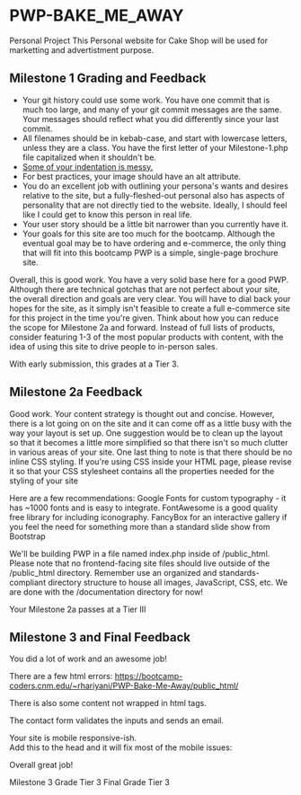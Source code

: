 # PWP-BAKE_ME_AWAY
Personal Project 
This Personal website for Cake Shop will be used for marketting and advertistment purpose.

## Milestone 1 Grading and Feedback

* Your git history could use some work.  You have one commit that is much too large, and many of your git commit messages are the same.  Your messages should reflect what you did differently since your last commit.
* All filenames should be in kebab-case, and start with lowercase letters, unless they are a class.  You have the first letter of your Milestone-1.php file capitalized when it shouldn't be.
* [Some of your indentation is messy.](https://github.com/rhariyani/PWP-BAKE_ME_AWAY/blob/master/public_html/documentation/Milestone-1.php)
* For best practices, your image should have an alt attribute.
* You do an excellent job with outlining your persona's wants and desires relative to the site, but a fully-fleshed-out personal also has aspects of personality that are not directly tied to the website.  Ideally, I should feel like I could get to know this person in real life.
* Your user story should be a little bit narrower than you currently have it.
* Your goals for this site are too much for the bootcamp.  Although the eventual goal may be to have ordering and e-commerce, the only thing that will fit into this bootcamp PWP is a simple, single-page brochure site.

Overall, this is good work.  You have a very solid base here for a good PWP.  Although there are technical gotchas that are not perfect about your site, the overall direction and goals are very clear.  You will have to dial back your hopes for the site, as it simply isn't feasible to create a full e-commerce site for this project in the time you're given.  Think about how you can reduce the scope for Milestone 2a and forward.  Instead of full lists of products, consider featuring 1-3 of the most popular products with content, with the idea of using this site to drive people to in-person sales.

With early submission, this grades at a Tier 3.  


## Milestone 2a Feedback

Good work. Your content strategy is thought out and concise. However, there is a lot going on on the site and it can come off as a little busy with the way your layout is set up. One suggestion would be to clean up the layout so that it becomes a little more simplified so that there isn't so much clutter in various areas of your site. One last thing to note is that there should be no inline CSS styling. If you're using CSS inside your HTML page, please revise it so that your CSS stylesheet contains all the properties needed for the styling of your site

Here are a few recommendations:
Google Fonts for custom typography - it has ~1000 fonts and is easy to integrate.
FontAwesome is a good quality free library for including iconography.
FancyBox for an interactive gallery if you feel the need for something more than a standard slide show from Bootstrap

We'll be building PWP in a file named index.php inside of /public_html. Please note that no frontend-facing site files should live outside of the /public_html directory. Remember use an organized and standards-compliant directory structure to house all images, JavaScript, CSS, etc. We are done with the /documentation directory for now!

Your Milestone 2a passes at a Tier III

## Milestone 3 and Final Feedback

You did a lot of work and an awesome job!

There are a few html errors:
https://bootcamp-coders.cnm.edu/~rhariyani/PWP-Bake-Me-Away/public_html/

There is also some content not wrapped in html tags.

The contact form validates the inputs and sends an email.

Your site is mobile responsive-ish.  
Add this to the head and it will fix most of the mobile issues:
<meta name="viewport" content="width=device-width, initial-scale=1"/>

Overall great job!

Milestone 3 Grade Tier 3
Final Grade Tier 3
